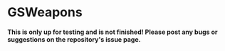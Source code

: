 # GSWeapons
**This is only up for testing and is not finished! Please post any bugs or suggestions on the repository's issue page.**

